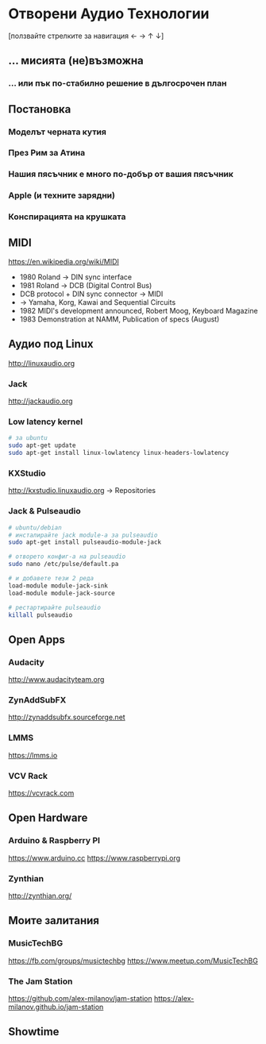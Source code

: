 # Отворени Аудио Технологии
[ползвайте стрелките за навигация ← → ↑ ↓]

## ... мисията (не)възможна

### ... или пък по-стабилно решение в дългосрочен план

## Постановка

### Моделът черната кутия

### През Рим за Атина

### Нашия пясъчник е много по-добър от вашия пясъчник

### Apple (и техните зарядни)

### Конспирацията на крушката

## MIDI
https://en.wikipedia.org/wiki/MIDI
- 1980 Roland -> DIN sync interface
- 1981 Roland -> DCB (Digital Control Bus)
- DCB protocol + DIN sync connector -> MIDI
- -> Yamaha, Korg, Kawai and Sequential Circuits
- 1982 MIDI's development announced, Robert Moog, Keyboard Magazine
- 1983 Demonstration at NAMM, Publication of specs (August)

## Аудио под Linux
http://linuxaudio.org

### Jack
http://jackaudio.org

### Low latency kernel
```sh
# за ubuntu
sudo apt-get update
sudo apt-get install linux-lowlatency linux-headers-lowlatency
```

### KXStudio
http://kxstudio.linuxaudio.org -> Repositories

### Jack & Pulseaudio
```sh
# ubuntu/debian
# инсталирайте jack module-а за pulseaudio
sudo apt-get install pulseaudio-module-jack

# отворето конфиг-а на pulseaudio
sudo nano /etc/pulse/default.pa

# и добавете тези 2 реда
load-module module-jack-sink
load-module module-jack-source

# рестартирайте pulseaudio
killall pulseaudio
```

## Open Apps

### Audacity
http://www.audacityteam.org

### ZynAddSubFX
http://zynaddsubfx.sourceforge.net

### LMMS
https://lmms.io

### VCV Rack
https://vcvrack.com

## Open Hardware

### Arduino & Raspberry PI
https://www.arduino.cc
https://www.raspberrypi.org

### Zynthian
http://zynthian.org/

## Моите залитания

### MusicTechBG
https://fb.com/groups/musictechbg
https://www.meetup.com/MusicTechBG

### The Jam Station
https://github.com/alex-milanov/jam-station
https://alex-milanov.github.io/jam-station

## Showtime

